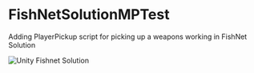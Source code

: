 # FishNetSolutionMPTest
Adding PlayerPickup script for picking up a weapons working in FishNet Solution

![Unity Fishnet Solution](https://github.com/GamedevBranislav/FishNetSolutionMPTest/assets/61313508/a4140a87-55f5-4dfa-9949-69de50967255)

